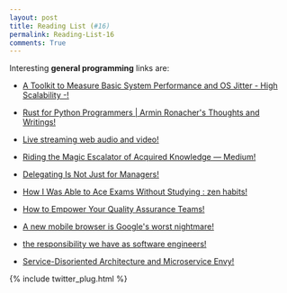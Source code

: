 ```yaml
---
layout: post
title: Reading List (#16)
permalink: Reading-List-16
comments: True
---
```



Interesting **general programming** links are:
    
    
* <a href="http://highscalability.com/blog/2015/5/27/a-toolkit-to-measure-basic-system-performance-and-os-jitter.html?utm_content=buffer08ad5&amp;utm_medium=social&amp;utm_source=twitter.com&amp;utm_campaign=buffer" target="_blank">A Toolkit to Measure Basic System Performance and OS Jitter - High Scalability -!</a>
    
    
* <a href="http://lucumr.pocoo.org/2015/5/27/rust-for-pythonistas/" target="_blank">Rust for Python Programmers | Armin Ronacher's Thoughts and Writings!</a>
    
    
* <a href="https://developer.mozilla.org/en-US/Apps/Build/Audio_and_video_delivery/Live_streaming_web_audio_and_video" target="_blank">Live streaming web audio and video!</a>
    
    
* <a href="https://medium.com/@jmspool/riding-the-magic-escalator-of-acquired-knowledge-c164afa1abcd" target="_blank">Riding the Magic Escalator of Acquired Knowledge — Medium!</a>
    
    
* <a href="http://feeds.dzone.com/~r/dzone/frontpage/~3/7_S1iq4wozE/delegating_is_not_just_for_managers.html" target="_blank">Delegating Is Not Just for Managers!</a>
    
    
* <a href="http://zenhabits.net/ace-exams/" target="_blank">How I Was Able to Ace Exams Without Studying : zen habits!</a>
    
    
* <a href="http://feeds.dzone.com/~r/dzone/frontpage/~3/Hj0G31wM7Gw/how_to_empower_your_quality_assurance_teams.html" target="_blank">How to Empower Your Quality Assurance Teams!</a>
    
    
* <a href="http://www.businessinsider.com/a-new-mobile-browser-is-googles-worst-nightmare-2015-5" target="_blank">A new mobile browser is Google's worst nightmare!</a>
    
    
* <a href="http://benlog.com/2015/05/23/the-responsibility-we-have-as-software-engineers/?utm_content=bufferb7ba8&amp;utm_medium=social&amp;utm_source=twitter.com&amp;utm_campaign=buffer" target="_blank">the responsibility we have as software engineers!</a>
    
    
* <a href="http://feeds.dzone.com/~r/dzone/frontpage/~3/jJxbbJmwE9I/servicedisoriented_architecture_and_microservice.html" target="_blank">Service-Disoriented Architecture and Microservice Envy!</a>
    


{% include twitter_plug.html %}